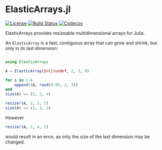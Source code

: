 # ElasticArrays.jl

[![License](http://img.shields.io/badge/license-MIT-brightgreen.svg?style=flat)](LICENSE.md)
[![Build Status](https://github.com/JuliaArrays/ElasticArrays.jl/workflows/CI/badge.svg?branch=master)](https://github.com/JuliaArrays/ElasticArrays.jl/actions?query=workflow%3ACI)
[![Codecov](https://codecov.io/gh/JuliaArrays/ElasticArrays.jl/branch/master/graph/badge.svg)](https://codecov.io/gh/JuliaArrays/ElasticArrays.jl)

ElasticArrays provides resizeable multidimensional arrays for Julia.

An `ElasticArray` is a fast, contiguous array that can grow and shrink, but
only in its last dimension:

```julia

using ElasticArrays

A = ElasticArray{Int}(undef, 2, 3, 0)

for i in 1:4
    append!(A, rand(0:99, 2, 3))
end
size(A) == (2, 3, 4)

resize!(A, 2, 3, 2)
size(A) == (2, 3, 2)
```

However

```julia
resize!(A, 2, 4, 2)
```

would result in an error, as only the size of the last dimension may be
changed.
